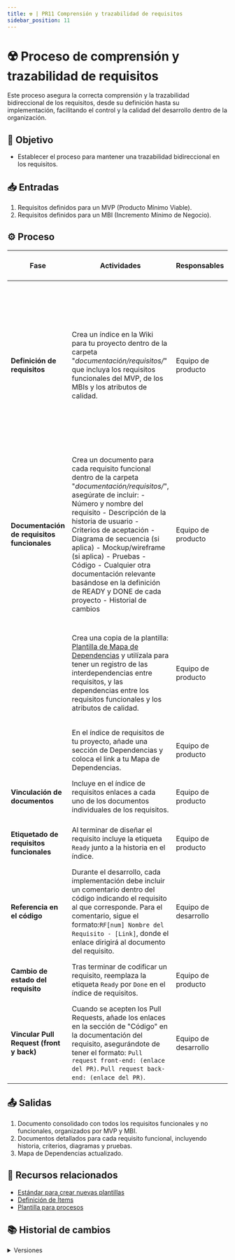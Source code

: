 ```yaml
---
title: ☢️ | PR11 Comprensión y trazabilidad de requisitos
sidebar_position: 11
---
```


# ☢️  Proceso de comprensión y trazabilidad de requisitos

Este proceso asegura la correcta comprensión y la trazabilidad bidireccional de los requisitos, desde su definición hasta su implementación, facilitando el control y la calidad del desarrollo dentro de la organización.

## 🎯 Objetivo

- Establecer el proceso para mantener una trazabilidad bidireccional en los requisitos.

## 📥 Entradas

1. Requisitos definidos para un MVP (Producto Mínimo Viable).  
2. Requisitos definidos para un MBI (Incremento Mínimo de Negocio).

## ⚙️ Proceso

| **Fase**                                    | **Actividades**                                                                                                                                                                                                                                                                                                                                                                                  | **Responsables**     | **Meta y práctica específica del CMMI**                                    |
| ------------------------------------------- | ------------------------------------------------------------------------------------------------------------------------------------------------------------------------------------------------------------------------------------------------------------------------------------------------------------------------------------------------------------------------------------------------ | -------------------- | -------------------------------------------------------------------------- |
| **Definición de requisitos**                | Crea un índice en la Wiki para tu proyecto dentro de la carpeta "_documentación/requisitos/_" que incluya los requisitos funcionales del MVP, de los MBIs y los atributos de calidad.                                                                                                                                  | Equipo de producto   | **REQM SP1.4** (Mantener la trazabilidad bidireccional de los requisitos). **RD SP2.1** (Establecer requisitos del producto y de los componentes del producto), **RD, SP 3.2** ( Establecer una definición de la funcionalidad y de los atributos de calidad requeridos) |
| **Documentación de requisitos funcionales** | Crea un documento para cada requisito funcional dentro de la carpeta "_documentación/requisitos/_", asegúrate de incluir:  - Número y nombre del requisito  - Descripción de la historia de usuario  - Criterios de aceptación  - Diagrama de secuencia (si aplica)  - Mockup/wireframe (si aplica)  - Pruebas  - Código  - Cualquier otra documentación relevante basándose en la definición de READY y DONE de cada proyecto  - Historial de cambios | Equipo de producto   | **REQM SP1.4** (Mantener la trazabilidad bidireccional de los requisitos). **RD SP2.1** (Establecer requisitos del producto y de los componentes del producto), **RD, SP 3.2** ( Establecer una definición de la funcionalidad y de los atributos de calidad requeridos) |
|  | Crea una copia de la plantilla: [Plantilla de Mapa de Dependencias](https://docs.google.com/spreadsheets/d/1hz5GIibzKkaJ8YaTeMbx-nxblXaC9XCyG-1BDpHJ4Sg/edit) y utilízala para tener un registro de las interdependencias entre requisitos, y las dependencias entre los requisitos funcionales y los atributos de calidad. | Equipo de producto | **RD SP2.2** (Asignar los requisitos a los componentes del producto). **RD SP2.1** (Establecer requisitos del producto y de los componentes del producto) |
|  | En el índice de requisitos de tu proyecto, añade una sección de Dependencias y coloca el link a tu Mapa de Dependencias. | Equipo de producto | **RD SP2.2** (Asignar los requisitos a los componentes del producto).  |
| **Vinculación de documentos**               | Incluye en el índice de requisitos enlaces a cada uno de los documentos individuales de los requisitos.                                                                                                                                                                                                                                                       | Equipo de producto   | **REQM SP1.4** (Mantener la trazabilidad bidireccional de los requisitos). |
| **Etiquetado de requisitos funcionales** | Al terminar de diseñar el requisito incluye la etiqueta `Ready` junto a la historia en el índice.                                                                                                                                                                                                                                                                                                                | Equipo de producto   | **REQM SP1.4** (Mantener la trazabilidad bidireccional de los requisitos). |
| **Referencia en el código**                 | Durante el desarrollo, cada implementación debe incluir un comentario dentro del código indicando el requisito al que corresponde. Para el comentario, sigue el formato:`RF[num] Nombre del Requisito - [Link]`, donde el enlace dirigirá al documento del requisito.                                                                                     | Equipo de desarrollo | **REQM SP1.4** (Mantener la trazabilidad bidireccional de los requisitos). |
| **Cambio de estado del requisito** | Tras terminar de codificar un requisito, reemplaza la etiqueta `Ready` por `Done` en el índice de requisitos.                                                                                                                                                                                                                                                                                                | Equipo de producto   | **REQM SP1.4** (Mantener la trazabilidad bidireccional de los requisitos). |
| **Vincular Pull Request (front y back)**    | Cuando se acepten los Pull Requests, añade los enlaces en la sección de "Código" en la documentación del requisito, asegurándote de tener el formato: `Pull request front-end: (enlace del PR)`. `Pull request back-end: (enlace del PR)`.                                                                                                                         | Equipo de desarrollo | **REQM SP1.4** (Mantener la trazabilidad bidireccional de los requisitos). |

## 📤 Salidas

1. Documento consolidado con todos los requisitos funcionales y no funcionales, organizados por MVP y MBI.  
2. Documentos detallados para cada requisito funcional, incluyendo historia, criterios, diagramas y pruebas.
3. Mapa de Dependencias actualizado.  

## 📎 Recursos relacionados

- [Estándar para crear nuevas plantillas](/docs/next/standards/estandar-plantillas)  
- [Definición de Ítems](/docs/next/procesos/PR2-definicion-items)  
- [Plantilla para procesos](/docs/next/plantillas/plantilla-procesos)  

## 📚 Historial de cambios

<details>
  <summary>Versiones</summary>
  | **Versión** | **Descripción**                                                        | **Fecha**  | **Colaborador**                      |
  | ------------------- | -------------------------------------------------------------------- | ---------- | ---------------------------------- |
  | **1.0.0**           | Creación inicial del proceso.                                         | 09/03/2025 | Angélica Ríos Cuentas               |
  | **2.0.0**           | Refactorización para especificar ubicación de documentos y simplificar. | 18/04/2025 | Diego Fuentes                      |
  | **2.1.0**           | Agregado de trazabilidad en código y vinculación de Pull Requests.    | 13/05/2025 | Rodrigo A. Benítez, Valeria Zúñiga, Paola Garrido |
  | **2.2.0**           | Agregado sobre el Mapa de Dependencias y relación con SP 2.2 de RD.    | 25/05/2025 | Rommel Toledo C. |
  | **2.3.0**           | Reescritura para tener un lenguaje más adecuado.    | 25/05/2025 | Rommel Toledo C. |
  | **2.4.0**             | Agregar RD2.1 al proceso                                     | 26/05/2025 | Nicolas Hood Figueroa  
  | **2.4.1**     | Mapear RD 3.2  | 28/05/2025 | Hiram Israel Mendoza López 

</details>
